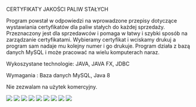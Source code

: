 CERTYFIKATY JAKOŚCI PALIW STAŁYCH

Program powstał w odpowiedzi na wprowadzone przepisy dotyczące wystawiania certyfikatów dla paliw stałych do każdej sprzedaży. Przeznaczony jest dla sprzedawców i pomaga w łatwy i szybki sposób na zarządzanie certyfikatami. Wybieramy certyfikat i wciskamy drukuj a program sam nadaje mu kolejny numer i go drukuje. Program działa z bazą danych MySQL i może pracować na wielu komputerach naraz.

Wykoszystane technologie: JAVA, JAVA FX, JDBC

Wymagania : Baza danych MySQL, Java 8

Nie zezwalam na użytek komercyjny.

<img src="README images\1.jpg" />
<img src="README images\2.jpg" />
<img src="README images\3.jpg" />
<img src="README images\4.jpg" />
<img src="README images\5.jpg" />
<img src="README images\6.jpg" />
<img src="README images\7.jpg" />
<img src="README images\8.jpg" />
<img src="README images\9.jpg" />
